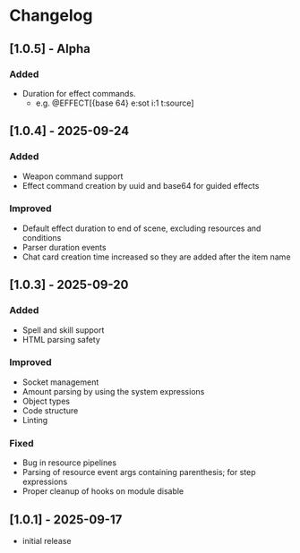 # Changelog

## [1.0.5] - Alpha

### Added
- Duration for effect commands. 
  - e.g. @EFFECT[{base 64} e:sot i:1 t:source]

## [1.0.4] - 2025-09-24

### Added
- Weapon command support
- Effect command creation by uuid and base64 for guided effects

### Improved
- Default effect duration to end of scene, excluding resources and conditions
- Parser duration events
- Chat card creation time increased so they are added after the item name

## [1.0.3] - 2025-09-20

### Added
- Spell and skill support
- HTML parsing safety

### Improved
- Socket management 
- Amount parsing by using the system expressions
- Object types
- Code structure
- Linting

### Fixed
- Bug in resource pipelines
- Parsing of resource event args containing parenthesis; for step expressions
- Proper cleanup of hooks on module disable

## [1.0.1] - 2025-09-17

+ initial release 